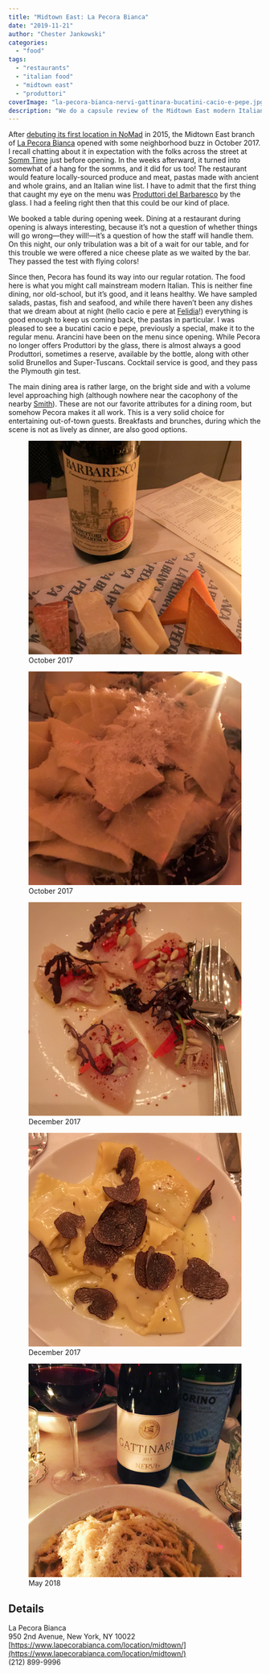 ```yaml
---
title: "Midtown East: La Pecora Bianca"
date: "2019-11-21"
author: "Chester Jankowski"
categories: 
  - "food"
tags: 
  - "restaurants"
  - "italian food"
  - "midtown east"
  - "produttori"
coverImage: "la-pecora-bianca-nervi-gattinara-bucatini-cacio-e-pepe.jpg"
description: "We do a capsule review of the Midtown East modern Italian restaurant La Pecora Bianca."
---
```


After [debuting its first location in NoMad](https://www.nytimes.com/2015/07/29/dining/la-pecora-bianca-joins-the-italian-crowd.html) in 2015, the Midtown East branch of [La Pecora Bianca](https://www.lapecorabianca.com/location/midtown/) opened with some neighborhood buzz in October 2017. I recall chatting about it in expectation with the folks across the street at [Somm Time](https://www.sommtimewinebar.com/) just before opening. In the weeks afterward, it turned into somewhat of a hang for the somms, and it did for us too! The restaurant would feature locally-sourced produce and meat, pastas made with ancient and whole grains, and an Italian wine list. I have to admit that the first thing that caught my eye on the menu was [Produttori del Barbaresco](http://www.produttoridelbarbaresco.com) by the glass. I had a feeling right then that this could be our kind of place.

We booked a table during opening week. Dining at a restaurant during opening is always interesting, because it’s not a question of whether things will go wrong—they will!—it’s a question of how the staff will handle them. On this night, our only tribulation was a bit of a wait for our table, and for this trouble we were offered a nice cheese plate as we waited by the bar. They passed the test with flying colors!

Since then, Pecora has found its way into our regular rotation. The food here is what you might call mainstream modern Italian. This is neither fine dining, nor old-school, but it’s good, and it leans healthy. We have sampled salads, pastas, fish and seafood, and while there haven’t been any dishes that we dream about at night (hello cacio e pere at [Felidia](https://felidia-nyc.com/)!) everything is good enough to keep us coming back, the pastas in particular. I was pleased to see a bucatini cacio e pepe, previously a special, make it to the regular menu. Arancini have been on the menu since opening. While Pecora no longer offers Produttori by the glass, there is almost always a good Produttori, sometimes a reserve, available by the bottle, along with other solid Brunellos and Super-Tuscans. Cocktail service is good, and they pass the Plymouth gin test.

The main dining area is rather large, on the bright side and with a volume level approaching high (although nowhere near the cacophony of the nearby [Smith](https://thesmithrestaurant.com/location/midtown/)). These are not our favorite attributes for a dining room, but somehow Pecora makes it all work. This is a very solid choice for entertaining out-of-town guests. Breakfasts and brunches, during which the scene is not as lively as dinner, are also good options.

<div class="two-column">
<figure><img src="images/la-pecora-bianca-cheese-barbaresco-produttori.jpg" alt="La Pecora Bianca cheese and Produttori del Barbaresco, October 2017."><figcaption>October 2017</figcaption></figure>
<figure><img src="images/la-pecora-bianca-pappardelle.jpg" alt="La Pecora Bianca pappardelle, October 2017."><figcaption>October 2017</figcaption></figure>
</div>

<div class="three-column">
<figure><img src="images/la-pecora-bianca-crudo.jpg" alt="La Pecora Bianca crudo, December 2017."><figcaption>December 2017</figcaption></figure>
<figure><img src="images/la-pecora-bianca-pasta-truffles.jpg" alt="La Pecora Bianca pasta with truffles, December 2017."><figcaption></figcaption>December 2017</figure>
<figure><img src="images/la-pecora-bianca-nervi-gattinara-bucatini-cacio-e-pepe.jpg" alt="La Pecora Bianca Nervi Gattinara and bucatini cacio e pepe, May 2018."><figcaption>May 2018</figcaption></figure>
</div>

## Details

La Pecora Bianca  
950 2nd Avenue, New York, NY 10022  
[https://www.lapecorabianca.com/location/midtown/](https://www.lapecorabianca.com/location/midtown/)  
(212) 899-9996
